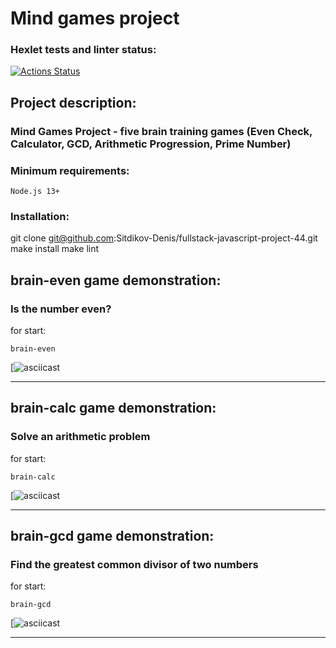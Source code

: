 # Mind games project
### Hexlet tests and linter status:
[![Actions Status](https://github.com/Sitdikov-Denis/fullstack-javascript-project-44/workflows/hexlet-check/badge.svg)](https://github.com/Sitdikov-Denis/fullstack-javascript-project-44/actions)

## Project description:
### Mind Games Project - five brain training games (Even Check, Calculator, GCD, Arithmetic Progression, Prime Number)
### Minimum requirements:
```
Node.js 13+
```

### Installation:
git clone git@github.com:Sitdikov-Denis/fullstack-javascript-project-44.git
make install 
make lint 

## brain-even game demonstration:
### Is the number even?
for start:
```
brain-even
```
[![asciicast](https://asciinema.org/a/ebVNjCs8mxOjzxdg2W4YAUqaf)

---

## brain-calc game demonstration:
### Solve an arithmetic problem
for start:
```
brain-calc
```
[![asciicast](https://asciinema.org/a/gYhG4zuCcyXcLuMdqCUAsY3ls)

---

## brain-gcd game demonstration:
### Find the greatest common divisor of two numbers
for start:
```
brain-gcd 
```
[![asciicast](https://asciinema.org/a/NkVB5QbHN7nM3M9OzgF02vFgx)

---


